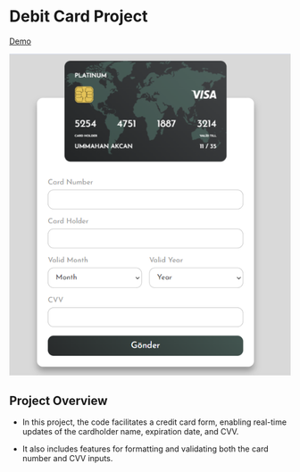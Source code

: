 # Debit Card Project
[Demo](https://ummahanakcandebitcard.netlify.app/)

![image](debitCard.png)

## Project Overview

- In this project, the code facilitates a credit card form, enabling real-time updates of the cardholder name, expiration date, and CVV.

- It also includes features for formatting and validating both the card number and CVV inputs.

